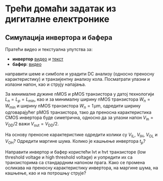 # Трећи домаћи задатак из дигиталне електронике

## Симулација инвертора и бафера

Пратећи видео и текстуална упутства за:
* **инвертор** [видео](https://www.youtube.com/watch?v=bm3l21ExLOY) и [текст](https://github.com/bluecmd/learn-sky130)
* **бафер**: [видео](https://www.youtube.com/watch?v=BpPP2hE_eK8)

направити шеме и симболе и урадити DC анализу (односно преносну карактеристику) и транзијентну анализу кола. Посматрати улазни и излазни напон, као и струју напајања.

За минималне дужине nMOS и pMOS транзистора у датој технологији $L_n = L_p = L_\min$, као и за минималну ширину nMOS транзистора $W_n = W_\min$ и ширину nMOS транзистора $W_n=1\,\mu\text{m}$, одредити ширину одговарајућег pMOS транзистора, тако да преносна карактеристика CMOS инвертора буде симетрична, односно да за улазни напон $V_\text{in} = V_\text{DD}/2$ важи $V_\text{out} = V_\text{DD}/2$.

На основу преносне карактеристике одредити колики су $V_\text{IL}$, $V_\text{IH}$, $V_\text{OL}$ и $V_\text{OH}$? Одредити маргине шума. Колико је кашњење инвертора $t_p$?

Направити инвертор и бафер користећи lvt и hvt транзисторе (low threshold voltage и high threshold voltage) и уопредити их са транзисторима са стандардним напоном прага. Како се промена осликава на преносну карактеристику инвертора, на маргине шума, на кашњење, као и на потрошњу струје?

